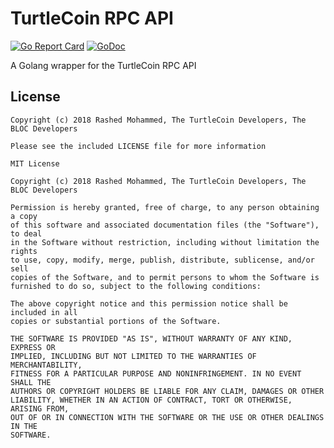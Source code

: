 # TurtleCoin RPC API

[![Go Report Card](https://goreportcard.com/badge/github.com/furiousteam/BLOC-rpc-go)](https://goreportcard.com/report/github.com/furiousteam/BLOC-rpc-go)
[![GoDoc](https://godoc.org/github.com/furiousteam/BLOC-rpc-go?status.svg)](https://godoc.org/github.com/furiousteam/BLOC-rpc-go)

A Golang wrapper for the TurtleCoin RPC API


## License

```
Copyright (c) 2018 Rashed Mohammed, The TurtleCoin Developers, The BLOC Developers

Please see the included LICENSE file for more information

MIT License

Copyright (c) 2018 Rashed Mohammed, The TurtleCoin Developers, The BLOC Developers

Permission is hereby granted, free of charge, to any person obtaining a copy
of this software and associated documentation files (the "Software"), to deal
in the Software without restriction, including without limitation the rights
to use, copy, modify, merge, publish, distribute, sublicense, and/or sell
copies of the Software, and to permit persons to whom the Software is
furnished to do so, subject to the following conditions:

The above copyright notice and this permission notice shall be included in all
copies or substantial portions of the Software.

THE SOFTWARE IS PROVIDED "AS IS", WITHOUT WARRANTY OF ANY KIND, EXPRESS OR
IMPLIED, INCLUDING BUT NOT LIMITED TO THE WARRANTIES OF MERCHANTABILITY,
FITNESS FOR A PARTICULAR PURPOSE AND NONINFRINGEMENT. IN NO EVENT SHALL THE
AUTHORS OR COPYRIGHT HOLDERS BE LIABLE FOR ANY CLAIM, DAMAGES OR OTHER
LIABILITY, WHETHER IN AN ACTION OF CONTRACT, TORT OR OTHERWISE, ARISING FROM,
OUT OF OR IN CONNECTION WITH THE SOFTWARE OR THE USE OR OTHER DEALINGS IN THE
SOFTWARE.
```
